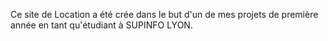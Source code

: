 Ce site de Location a été crée dans le but d'un de mes projets de première année en tant qu'étudiant à SUPINFO LYON. 
